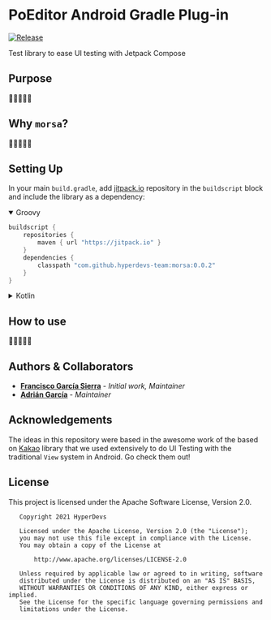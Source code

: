 # PoEditor Android Gradle Plug-in
[![Release](https://jitpack.io/v/hyperdevs-team/morsa.svg)](https://jitpack.io/#hyperdevs-team/morsa)

Test library to ease UI testing with Jetpack Compose

## Purpose
🚧🚧🚧🚧🚧

## Why `morsa`?
🚧🚧🚧🚧🚧

## Setting Up
In your main `build.gradle`, add [jitpack.io](https://jitpack.io/) repository in the `buildscript` block and include the library as a dependency:

<details open><summary>Groovy</summary>

```groovy
buildscript {
    repositories { 
        maven { url "https://jitpack.io" }
    }
    dependencies {
        classpath "com.github.hyperdevs-team:morsa:0.0.2"
    }
}
```

</details>

<details><summary>Kotlin</summary>

```kotlin
buildscript {
    repositories { 
        maven("https://jitpack.io")
    }
    dependencies {
        classpath("com.github.hyperdevs-team:morsa:0.0.2")
    }
}
```

</details>

## How to use
🚧🚧🚧🚧🚧

## Authors & Collaborators
* **[Francisco García Sierra](https://github.com/FrangSierra)** - *Initial work, Maintainer*
* **[Adrián García](https://github.com/adriangl)** - *Maintainer*

## Acknowledgements
The ideas in this repository were based in the awesome work of the based on [Kakao](https://github.com/KakaoCup/Kakao)
library that we used extensively to do UI Testing with the traditional `View` system in Android. Go check them out!

## License
This project is licensed under the Apache Software License, Version 2.0.
```
   Copyright 2021 HyperDevs

   Licensed under the Apache License, Version 2.0 (the "License");
   you may not use this file except in compliance with the License.
   You may obtain a copy of the License at

       http://www.apache.org/licenses/LICENSE-2.0

   Unless required by applicable law or agreed to in writing, software
   distributed under the License is distributed on an "AS IS" BASIS,
   WITHOUT WARRANTIES OR CONDITIONS OF ANY KIND, either express or implied.
   See the License for the specific language governing permissions and
   limitations under the License.
```

